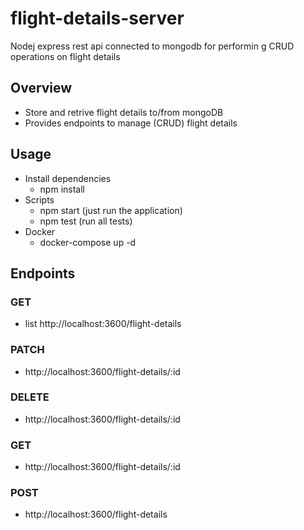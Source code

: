 # flight-details-server
Nodej express rest api connected to mongodb for performin g CRUD operations on flight details

## Overview

- Store and retrive flight details to/from mongoDB
- Provides endpoints to manage (CRUD) flight details

## Usage

- Install dependencies
    - npm install
- Scripts 
    - npm start (just run the application)
   - npm test (run all tests)
- Docker
    - docker-compose up -d


## Endpoints
### GET 
   - list http://localhost:3600/flight-details
### PATCH
   - http://localhost:3600/flight-details/:id
### DELETE 
   - http://localhost:3600/flight-details/:id
### GET 
   - http://localhost:3600/flight-details/:id
### POST 
   - http://localhost:3600/flight-details
